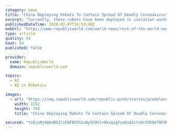 ```yaml
---
category: news
title: "China Deploying Robots To Contain Spread Of Deadly Coronavirus"
excerpt: "Currently, these robots have been deployed in isolation wards, ICUs, operating rooms and fever clinics in major coronavirus treating hospitals, including the Central Hospital of Wuhan. China has called upon members of China's Artificial Intelligence (AI) sector to help fight against the coronavirus. According to reports, robots are being used ..."
publishedDateTime: 2020-02-07T14:53:00Z
webUrl: "https://www.republicworld.com/world-news/rest-of-the-world-news/robots-deployed-in-order-to-contain-spread-of-deadly-coronavirus.html"
type: article
quality: 54
heat: 54
published: false

provider:
  name: RepublicWorld
  domain: republicworld.com

topics:
  - AI
  - AI in Robotics

images:
  - url: "https://img.republicworld.com/republic-prod/stories/promolarge/xxhdpi/zdxqblrfadpefqou_1581083925.jpeg?tr=f-jpeg"
    width: 1242
    height: 708
    title: "China Deploying Robots To Contain Spread Of Deadly Coronavirus"

secured: "YiDjvMj6Q4uRD2l1FAFB55S1sBySC0Ct+0ksqzgfse0iAScYs0rI9S6kTNFUM2A1wNqApgi+i38me1yID259z5664UmP5Dv0hA893fZVwkQtgHAulliGj10I0khb9THbGreC/YLy1Ae2nBEpA4SyNZxd+Yayg/TvrFbSedC0+GyEM1aaKE34Sag0JqnWnocWLqcVeC1wndPd8d+D9LKCmueGiDBIHhmkMeAFQflbhX30KtAnhu2SWNqmhbwdraHMEnAe/6JDlyK6g5m7t9ozQ4uzOfUb+UYdtV3IGjo1944CfgeuxY7YUWsm8sjW0/Mt;rSb4AIq7s5R5ZXfMKA9vLQ=="
---
```


